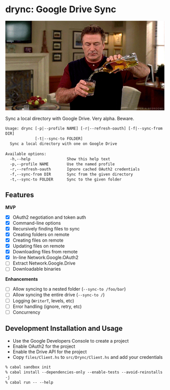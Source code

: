 # drync: Google Drive Sync

![drynk](images/boozetime.gif)

Sync a local directory with Google Drive. Very alpha. Beware.

```
Usage: drync [-p|--profile NAME] [-r|--refresh-oauth] [-f|--sync-from DIR]
             [-t|--sync-to FOLDER]
  Sync a local directory with one on Google Drive

Available options:
  -h,--help                Show this help text
  -p,--profile NAME        Use the named profile
  -r,--refresh-oauth       Ignore cached OAuth2 credentials
  -f,--sync-from DIR       Sync from the given directory
  -t,--sync-to FOLDER      Sync to the given folder
```

## Features

**MVP**

- [x] OAuth2 negotiation and token auth
- [x] Command-line options
- [x] Recursively finding files to sync
- [x] Creating folders on remote
- [x] Creating files on remote
- [x] Updating files on remote
- [x] Downloading files from remote
- [x] In-line Network.Google.OAuth2
- [ ] Extract Network.Google.Drive
- [ ] Downloadable binaries

**Enhancements**

- [ ] Allow syncing to a nested folder (`--sync-to /foo/bar`)
- [ ] Allow syncing the entire drive (`--sync-to /`)
- [ ] Logging (`WriterT`, levels, etc)
- [ ] Error handling (ignore, retry, etc)
- [ ] Concurrency

## Development Installation and Usage

- Use the Google Developers Console to create a project
- Enable OAuth2 for the project
- Enable the Drive API for the project
- Copy `files/Client.hs` to `src/Drync/Client.hs` and add your credentials

```
% cabal sandbox init
% cabal install --dependencies-only --enable-tests --avoid-reinstalls -j
% cabal run -- --help
```
